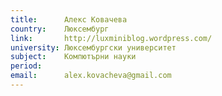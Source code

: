 ```yaml
---
title:      Алекс Ковачева
country:    Люксембург
link:       http://luxminiblog.wordpress.com/
university: Люксембургски университет
subject:    Компютърни науки
period:     
email:      alex.kovacheva@gmail.com 
---
```

